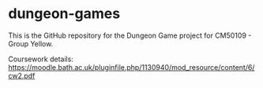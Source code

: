 # dungeon-games
This is the GitHub repository for the Dungeon Game project for CM50109 - Group Yellow.

Coursework details: https://moodle.bath.ac.uk/pluginfile.php/1130940/mod_resource/content/6/cw2.pdf
